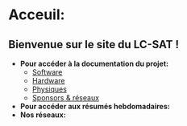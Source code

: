 # Acceuil:


## Bienvenue sur le site du LC-SAT !


* **Pour accéder à la documentation du projet:**
	- [Software](https://github.com/LC-Sat/lc-sat.github.io/blob/master/doc/software.md)
	- [Hardware](https://github.com/LC-Sat/lc-sat.github.io/blob/master/doc/hardware.md)
	- [Physiques](https://github.com/LC-Sat/lc-sat.github.io/blob/master/doc/physique.md)
	- [Sponsors & réseaux](https://github.com/LC-Sat/lc-sat.github.io/blob/master/doc/sponsors_&_reseaux.md)
* **Pour accéder aux résumés hebdomadaires:**
* **Nos réseaux:**

